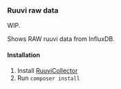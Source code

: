 ### Ruuvi raw data

WIP.

Shows RAW ruuvi data from InfluxDB.

#### Installation

1. Install [RuuviCollector](https://github.com/Scrin/RuuviCollector)
2. Run `composer install`
